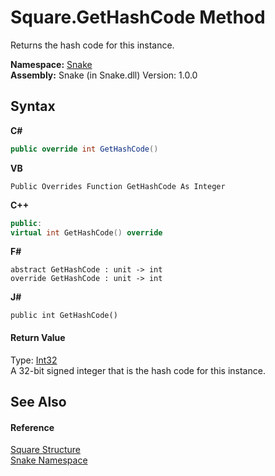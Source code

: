 # Square.GetHashCode Method 
 

Returns the hash code for this instance.

**Namespace:**&nbsp;<a href="N_Snake">Snake</a><br />**Assembly:**&nbsp;Snake (in Snake.dll) Version: 1.0.0

## Syntax

**C#**<br />
``` C#
public override int GetHashCode()
```

**VB**<br />
``` VB
Public Overrides Function GetHashCode As Integer
```

**C++**<br />
``` C++
public:
virtual int GetHashCode() override
```

**F#**<br />
``` F#
abstract GetHashCode : unit -> int 
override GetHashCode : unit -> int 
```

**J#**<br />
``` J#
public int GetHashCode()
```


#### Return Value
Type: <a href="https://docs.microsoft.com/dotnet/api/system.int32" target="_blank" rel="noopener noreferrer">Int32</a><br />A 32-bit signed integer that is the hash code for this instance.

## See Also


#### Reference
<a href="T_Snake_Square">Square Structure</a><br /><a href="N_Snake">Snake Namespace</a><br />